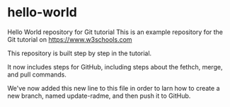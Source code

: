 # hello-world
Hello World repository for Git tutorial
This is an example repository for the Git tutorial on https://www.w3schools.com

This repository is built step by step in the tutorial. 

It now includes steps for GitHub, including steps about the fethch, merge, and pull commands.

We've now added this new line to this file in order to larn how to create a new branch, named update-radme, and then push it to GitHub.
